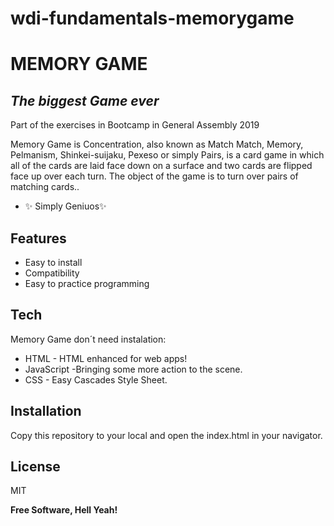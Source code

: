 # wdi-fundamentals-memorygame

# MEMORY GAME
## _The biggest Game ever_

Part of the exercises in Bootcamp in General Assembly 2019

Memory Game is Concentration, also known as Match Match, Memory, Pelmanism, Shinkei-suijaku, Pexeso or simply Pairs, is a card game in which all of the cards are laid face down on a surface and two cards are flipped face up over each turn. The object of the game is to turn over pairs of matching cards..

- ✨     Simply Geniuos✨

## Features

- Easy to install
- Compatibility
- Easy to practice programming


## Tech

Memory Game don´t need instalation:

- HTML - HTML enhanced for web apps!
- JavaScript -Bringing some more action to the scene.
- CSS - Easy Cascades Style Sheet.


## Installation

   Copy this repository to your local and open the index.html in your navigator.

## License

MIT

**Free Software, Hell Yeah!**

   
